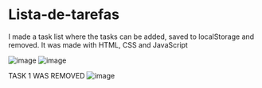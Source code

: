 # Lista-de-tarefas
I made a task list where the tasks can be added, saved to localStorage and removed. It was made with HTML, CSS and JavaScript

![image](https://user-images.githubusercontent.com/86370873/155808445-ff37d6f9-a9b8-4869-90e5-b6e4a59533bc.png)
![image](https://user-images.githubusercontent.com/86370873/155808482-e5c0c3c4-5062-4763-bfab-d03388e6d06d.png)

TASK 1 WAS REMOVED
![image](https://user-images.githubusercontent.com/86370873/155808608-4354990b-dcc5-4df2-9e2b-af7c9deb9493.png)
